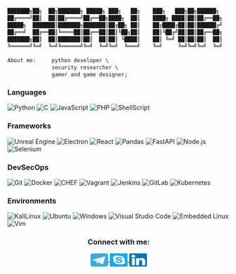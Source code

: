 ```
███████╗██╗  ██╗███████╗ █████╗ ███╗   ██╗    ███╗   ███╗██╗██████╗ 
██╔════╝██║  ██║██╔════╝██╔══██╗████╗  ██║    ████╗ ████║██║██╔══██╗
█████╗  ███████║███████╗███████║██╔██╗ ██║    ██╔████╔██║██║██████╔╝
██╔══╝  ██╔══██║╚════██║██╔══██║██║╚██╗██║    ██║╚██╔╝██║██║██╔══██╗
███████╗██║  ██║███████║██║  ██║██║ ╚████║    ██║ ╚═╝ ██║██║██║  ██║
╚══════╝╚═╝  ╚═╝╚══════╝╚═╝  ╚═╝╚═╝  ╚═══╝    ╚═╝     ╚═╝╚═╝╚═╝  ╚═╝

About me:     python developer \
              security researcher \
              gamer and game designer;
```
### Languages
  ![Python](https://img.shields.io/badge/-Python-333333?style=flat&logo=python)
  ![C](https://img.shields.io/badge/-%20C%20-333333?style=flat&logo=c&logoColor=7e10cc)
  ![JavaScript](https://img.shields.io/badge/-JavaScript-333333?style=flat&logo=javascript)
  ![PHP](https://img.shields.io/badge/-PHP-333333?style=flat&logo=php&logoColor=B0B3D6)
  ![ShellScript](https://img.shields.io/badge/-Shell%20Script-333333?style=flat&logo=gnu-bash&logoColor=fff)
### Frameworks
 ![Unreal Engine](https://img.shields.io/badge/-UnrealEngine-333333?style=flat&logo=UnrealEngine)
 ![Electron](https://img.shields.io/badge/-Electron-333333?style=flat&logo=electron&logoColor=fff)
 ![React](https://img.shields.io/badge/-React-333333?style=flat&logo=react&logoColor=33)
 ![Pandas](https://img.shields.io/badge/-pandas-333333?style=flat&logo=pandas)
 ![FastAPI](https://img.shields.io/badge/-FastAPI-333333?style=flat&logo=fastapi)
 ![Node.js](https://img.shields.io/badge/-Node.js-333333?style=flat&logo=node.js)
 ![Selenium](https://img.shields.io/badge/-Selenium-333333?style=flat&logo=selenium&logoColor=fff)
### DevSecOps
  ![Git](https://img.shields.io/badge/-Git-333333?style=flat&logo=git)
  ![Docker](https://img.shields.io/badge/-Docker-333333?style=flat&logo=docker)
  ![CHEF](https://img.shields.io/badge/-CHEF-333333?style=flat&logo=chef&logoColor=FFA500)
  ![Vagrant](https://img.shields.io/badge/-vagrant-333333?style=flat&logo=vagrant&logoColor=66f)
  ![Jenkins](https://img.shields.io/badge/-Jenkins-333333?style=flat&logo=jenkins&logoColor=fff)
  ![GitLab](https://img.shields.io/badge/-GitLab-333333?style=flat&logo=gitlab&logoColor=FFA500)
  ![Kubernetes](https://img.shields.io/badge/-Kubernetes-333333?style=flat&logo=kubernetes&logoColor=9db8e9)
### Environments
  ![KaliLinux](https://img.shields.io/badge/-Kali%20Linux-333333?style=flat&logo=kalilinux&logoColor=FFF)
  ![Ubuntu](https://img.shields.io/badge/-Ubuntu-333333?style=flat&logo=ubuntu&logoColor=dd4814)
  ![Windows](https://img.shields.io/badge/-Windows%2010-333333?style=flat&logo=windows)
  ![Visual Studio Code](https://img.shields.io/badge/-Visual%20Studio%20Code-333333?style=flat&logo=visual-studio-code&logoColor=007ACC)
  ![Embedded Linux](https://img.shields.io/badge/-Embedded%20Linux-333333?style=flat&logo=linux&logoColor=fff)
  ![Vim](https://img.shields.io/badge/-Vim-333333?style=flat&logo=vim&logoColor=11AB00)

<h3 align="center">Connect with me:</h3>
<div align="center">
  <a href="https://t.me/ehsan_mir" target="blank">
    <img align="center" src="telegram.svg" alt="ehsan_mir" height="30" width="40"/>
  </a>
  <a href="https://join.skype.com/invite/gJWPjmnIE00X" target="blank">
    <img align="center" src="skype.svg" alt="ehsan.mir68" height="30" width="40"/>
  </a>
  <a href="https://www.linkedin.com/in/ehsan-mir-583a4710a" target="blank">
    <img align="center" src="linkedin.svg" alt="ehsan-mir-583a4710a" height="30" width="40"/>
  </a>
</div>

<!--
- 🔭 I’m currently working on ...
- 🌱 I’m currently learning ...
- 👯 I’m looking to collaborate on ...
- 🤔 I’m looking for help with ...
- 💬 Ask me about ...
- 📫 How to reach me: ...
- 😄 Pronouns: ...
- ⚡ Fun fact: ...
-->
